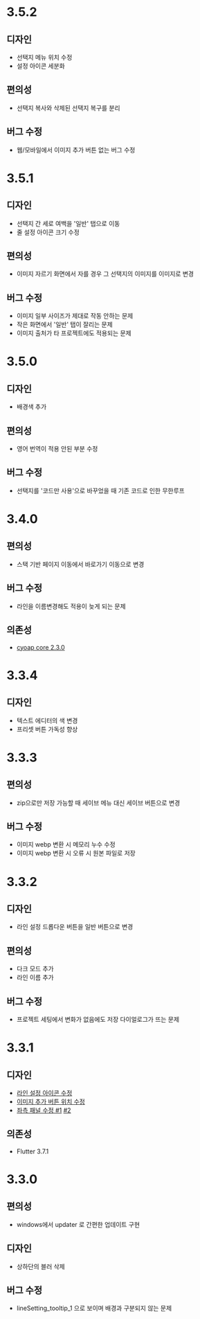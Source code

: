 # 3.5.2
## 디자인
* 선택지 메뉴 위치 수정
* 설정 아이콘 세분화
## 편의성
* 선택지 복사와 삭제된 선택지 복구를 분리
## 버그 수정
* 웹/모바일에서 이미지 추가 버튼 없는 버그 수정

# 3.5.1
## 디자인
* 선택지 간 세로 여백을 '일반' 탭으로 이동
* 줄 설정 아이콘 크기 수정
## 편의성
* 이미지 자르기 화면에서 자를 경우 그 선택지의 이미지를 이미지로 변경
## 버그 수정
* 이미지 일부 사이즈가 제대로 작동 안하는 문제
* 작은 화면에서 '일반' 탭이 잘리는 문제
* 이미지 출처가 타 프로젝트에도 적용되는 문제

# 3.5.0
## 디자인
* 배경색 추가
## 편의성
* 영어 번역이 적용 안된 부분 수정
## 버그 수정
* 선택지를 '코드만 사용'으로 바꾸었을 때 기존 코드로 인한 무한루프

# 3.4.0
## 편의성
* 스택 기반 페이지 이동에서 바로가기 이동으로 변경
## 버그 수정
* 라인을 이름변경해도 적용이 늦게 되는 문제
## 의존성
* [cyoap core 2.3.0](https://github.com/n7484443/cyoap_core/releases/tag/v2.3.0)

# 3.3.4
## 디자인
* 텍스트 에디터의 색 변경
* 프리셋 버튼 가독성 향상

# 3.3.3
## 편의성
* zip으로만 저장 가능할 때 세이브 메뉴 대신 세이브 버튼으로 변경
## 버그 수정
* 이미지 webp 변환 시 메모리 누수 수정
* 이미지 webp 변환 시 오류 시 원본 파일로 저장

# 3.3.2
## 디자인
* 라인 설정 드롭다운 버튼을 일반 버튼으로 변경
## 편의성
* 다크 모드 추가
* 라인 이름 추가
## 버그 수정
* 프로젝트 세팅에서 변화가 없음에도 저장 다이얼로그가 뜨는 문제

# 3.3.1
## 디자인
* [라인 설정 아이콘 수정](https://github.com/n7484443/cyoap_flutter/issues/35)
* [이미지 추가 버튼 위치 수정](https://github.com/n7484443/cyoap_flutter/issues/31)
* [좌측 패널 수정 #1](https://github.com/n7484443/cyoap_flutter/issues/22) [#2](https://github.com/n7484443/cyoap_flutter/issues/17)
## 의존성
* Flutter 3.7.1

# 3.3.0
## 편의성
* windows에서 updater 로 간편한 업데이트 구현
## 디자인
* 상하단의 블러 삭제
## 버그 수정
* lineSetting_tooltip_1 으로 보이며 배경과 구분되지 않는 문제
